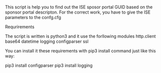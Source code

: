 This script is help you to find out the ISE sposor portal GUID based on the sponsor portal descripton.
For the correct work, you have to give the ISE parameters to the confg.cfg

Requrirements

The script is written is python3 and it use the forllowing modules
http.client
base64
datetime
logging
configparser
ssl

You can install it these requirements with 
pip3 install 
command just like this way:

pip3 install configparser
pip3 install logging

